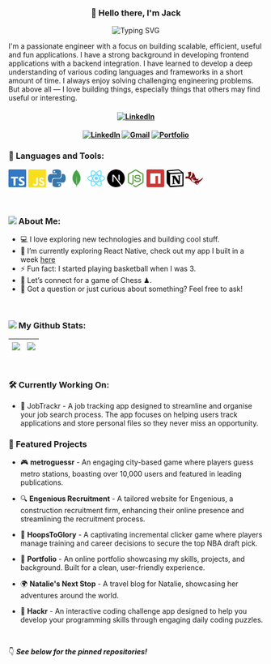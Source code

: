 <div align="center">
  <h3>👋 Hello there, I'm Jack</h3>
</div>

<div align="center">
  <img src="https://readme-typing-svg.demolab.com/?lines=Passionate+coder;Tech+enthusiast;Problem+solver;&font=Fira%20Code&center=true&width=380&height=40&duration=4000&pause=1000&color=FF4088&size=24" alt="Typing SVG">
</div>

I'm a passionate engineer with a focus on building scalable, efficient, useful and fun applications. I have a strong background in developing frontend applications with a backend integration. I have learned to develop a deep understanding of various coding languages and frameworks in a short amount of time. I always enjoy solving challenging engineering problems. But above all — I love building things, especially things that others may find useful or interesting.

<h4 align="center">
  <a href="https://github.com/jloizel/jloizel/blob/main/resume.pdf" title="My resume"><img src="https://img.shields.io/badge/-MY RESUME-50C878?style=for-the-badge" alt="LinkedIn"></a>
</h4>

<h4 align="center">
  <a href="https://www.linkedin.com/in/jackloizel/" title="LinkedIn Profile"><img src="https://img.shields.io/badge/-CONNECT-0a66c2?style=for-the-badge&logo=linkedIn&logoColor=white" alt="LinkedIn"></a>
  <a href="mailto:loizeljack@gmail.com" title="Gmail"><img src="https://img.shields.io/badge/-EMAIL-ff5d5d?style=for-the-badge&logo=gmail&logoColor=white&labelColor" alt="Gmail"></a>
  <a href="https://jackloizel.com/" title="Portfolio"><img src="https://img.shields.io/badge/-EXPLORE-FF4088?style=for-the-badge&logo=googleCloud&logoColor=white" alt="Portfolio"></a>
</h4>

### 🔨 Languages and Tools:
<code><img src="/Assets/typescript-color.svg" alt="typescript" height="35px"/></code>
<code><img src="/Assets/javascript-color.svg" alt="javascript" height="35px"/></code>
<code><img src="/Assets/python-color.svg" alt="python" height="35px"/></code>
<code><img src="/Assets/mongodb-color.svg" alt="mongoDB" height="35px"/></code>
<code><img src="/Assets/react-color.svg" alt="react" height="35px"/></code>
<code><img src="/Assets/nextdotjs-color.svg" alt="nextJS" height="35px"/></code>
<code><img src="/Assets/nodedotjs-color.svg" alt="nodeJS" height="35px"/></code>
<code><img src="/Assets/npm-color.svg" alt="npm" height="35px"/></code>
<code><img src="/Assets/notion-color.svg" alt="notion" height="35px"/></code>
<code><img src="/Assets/rhinoceros-color.svg" alt="rhino" height="35px"/></code>

<br/>

### <img src="https://raw.githubusercontent.com/TheDudeThatCode/TheDudeThatCode/master/Assets/Developer.gif" width="45" /> About Me:
- 💻  I love exploring new technologies and building cool stuff.
- 🚀 I’m currently exploring React Native, check out my app I built in a week <a href="https://github.com/jloizel/hackrApp">here</a>
- ⚡ Fun fact: I started playing basketball when I was 3.
- 👯 Let’s connect for a game of Chess ♟.
- 💬 Got a question or just curious about something? Feel free to ask!

</br>

### <img src='https://media1.giphy.com/media/du3J3cXyzhj75IOgvA/giphy.gif?cid=ecf05e47x2g034i9pzwtzzsd3xgg2w9nr94t4tflbbgo3008&rid=giphy.gif' width='25' /> My Github Stats:

| <img align="center" src="https://github-readme-streak-stats-seven-azure.vercel.app/?user=jloizel&theme=react" /> | <img align="center" src="https://github-readme-stats.vercel.app/api/top-langs/?username=jloizel&hide=c%23,powershell,Mathematica,Ruby,Objective-C,Objective-C%2b%2b,Cuda&title_color=61dafb&text_color=ffffff&icon_color=61dafb&bg_color=20232a&langs_count=8&layout=compact&border_color=61dafb&hide_border=true&size_weight=0.5&count_weight=0.5" /> |
| ------------- | ------------- |

<br />

### 🛠️ Currently Working On:
- 🚧 JobTrackr - A job tracking app designed to streamline and organise your job search process. The app focuses on helping users track applications and store personal files so they never miss an opportunity.

### 🌟 Featured Projects
- 🎮 **metroguessr** - An engaging city-based game where players guess metro stations, boasting over 10,000 users and featured in leading publications.

- 🔍 **Engenious Recruitment** - A tailored website for Engenious, a construction recruitment firm, enhancing their online presence and streamlining the recruitment process.

- 🏀 **HoopsToGlory** - A captivating incremental clicker game where players manage training and career decisions to secure the top NBA draft pick.

- 📁 **Portfolio** - An online portfolio showcasing my skills, projects, and background. Built for a clean, user-friendly experience.

- 🌍 **Natalie's Next Stop** - A travel blog for Natalie, showcasing her adventures around the world.

- 🧩 **Hackr** - An interactive coding challenge app designed to help you develop your programming skills through engaging daily coding puzzles.

<br />

👇 ***See below for the pinned repositories!***

